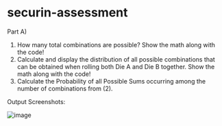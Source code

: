 # securin-assessment

Part A)
1. How many total combinations are possible? Show the math along with the code! 
2. Calculate and display the distribution of all possible combinations that can be obtained when rolling both Die A and Die B together. Show the math along with the code! 
3. Calculate the Probability of all Possible Sums occurring among the number of combinations from (2).

Output Screenshots:


![image](https://github.com/saiiii17/securin-assessment/assets/87439489/133a736c-3387-4b26-a081-ae8f4149b57e)
